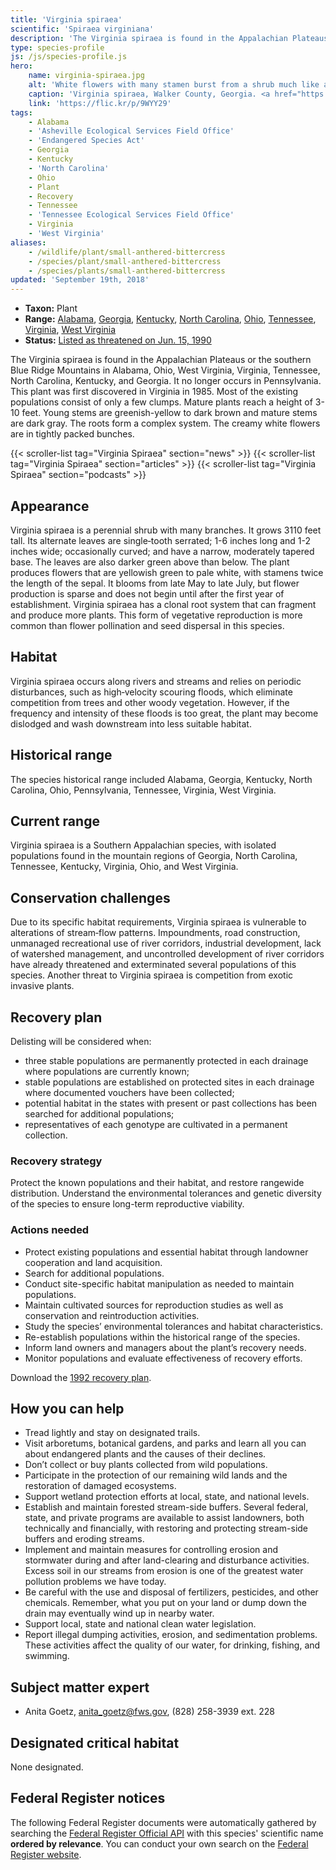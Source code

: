 ```yaml
---
title: 'Virginia spiraea'
scientific: 'Spiraea virginiana'
description: 'The Virginia spiraea is found in the Appalachian Plateaus or the southern Blue Ridge Mountains in Alabama, Ohio, West Virginia, Virginia, Tennessee, North Carolina, Kentucky, and Georgia.'
type: species-profile
js: /js/species-profile.js
hero:
    name: virginia-spiraea.jpg
    alt: 'White flowers with many stamen burst from a shrub much like a hydrangea bush'
    caption: 'Virginia spiraea, Walker County, Georgia. <a href="https://flic.kr/p/9WYY29">Photo</a> © <a href="https://www.flickr.com/photos/alan_cressler/">Alan Cressler</a>, used with permission.'
    link: 'https://flic.kr/p/9WYY29'
tags:
    - Alabama
    - 'Asheville Ecological Services Field Office'
    - 'Endangered Species Act'
    - Georgia
    - Kentucky
    - 'North Carolina'
    - Ohio
    - Plant
    - Recovery
    - Tennessee
    - 'Tennessee Ecological Services Field Office'
    - Virginia
    - 'West Virginia'
aliases:
    - /wildlife/plant/small-anthered-bittercress
    - /species/plant/small-anthered-bittercress
    - /species/plants/small-anthered-bittercress
updated: 'September 19th, 2018'
---
```


- **Taxon:** Plant
- **Range:** [Alabama](/alabama), [Georgia](/georgia), [Kentucky](/kentucky), [North Carolina](/north-carolina), [Ohio](/tags/ohio), [Tennessee](/tennessee), [Virginia](/tags/virginia), [West Virginia](/tags/west-virginia)
- **Status:** [Listed as threatened on Jun. 15, 1990](https://ecos.fws.gov/docs/federal_register/fr1712.pdf)

The Virginia spiraea is found in the Appalachian Plateaus or the southern Blue Ridge Mountains in Alabama, Ohio, West Virginia, Virginia, Tennessee, North Carolina, Kentucky, and Georgia. It no longer occurs in Pennsylvania. This plant was first discovered in Virginia in 1985. Most of the existing populations consist of only a few clumps. Mature plants reach a height of 3-10 feet. Young stems are greenish-yellow to dark brown and mature stems are dark gray. The roots form a complex system. The creamy white flowers are in tightly packed bunches.

{{< scroller-list tag="Virginia Spiraea" section="news" >}}
{{< scroller-list tag="Virginia Spiraea" section="articles" >}}
{{< scroller-list tag="Virginia Spiraea" section="podcasts" >}}

## Appearance

Virginia spiraea is a perennial shrub with many branches. It grows 3110 feet tall. Its alternate leaves are single‑tooth serrated; 1-6 inches long and 1-2 inches wide; occasionally curved; and have a narrow, moderately tapered base. The leaves are also darker green above than below. The plant produces flowers that are yellowish green to pale white, with stamens twice the length of the sepal. It blooms from late May to late July, but flower production is sparse and does not begin until after the first year of establishment. Virginia spiraea has a clonal root system that can fragment and produce more plants. This form of vegetative reproduction is more common than flower pollination and seed dispersal in this species.

## Habitat

Virginia spiraea occurs along rivers and streams and relies on periodic disturbances, such as high‑velocity scouring floods, which eliminate competition from trees and other woody vegetation. However, if the frequency and intensity of these floods is too great, the plant may become dislodged and wash downstream into less suitable habitat.

## Historical range

The species historical range included Alabama, Georgia, Kentucky, North Carolina, Ohio, Pennsylvania, Tennessee, Virginia, West Virginia.

## Current range

Virginia spiraea is a Southern Appalachian species, with isolated populations found in the mountain regions of Georgia, North Carolina, Tennessee, Kentucky, Virginia, Ohio, and West Virginia.

## Conservation challenges

Due to its specific habitat requirements, Virginia spiraea is vulnerable to alterations of stream‑flow patterns. Impoundments, road construction, unmanaged recreational use of river corridors, industrial development, lack of watershed management, and uncontrolled development of river corridors have already threatened and exterminated several populations of this species. Another threat to Virginia spiraea is competition from exotic invasive plants.

## Recovery plan

Delisting will be considered when:

- three stable populations are permanently protected in each drainage where populations are currently known;
- stable populations are established on protected sites in each drainage where documented vouchers have been collected;
- potential habitat in the states with present or past collections has been searched for additional populations;
- representatives of each genotype are cultivated in a permanent collection.

### Recovery strategy

Protect the known populations and their habitat, and restore rangewide distribution. Understand the environmental tolerances and genetic diversity of the species to ensure long-term reproductive viability.

### Actions needed

- Protect existing populations and essential habitat through landowner cooperation and land acquisition.
- Search for additional populations.
- Conduct site-specific habitat manipulation as needed to maintain populations.
- Maintain cultivated sources for reproduction studies as well as conservation and reintroduction activities.
- Study the species’ environmental tolerances and habitat characteristics.
- Re-establish populations within the historical range of the species.
- Inform land owners and managers about the plant’s recovery needs.
- Monitor populations and evaluate effectiveness of recovery efforts.

Download the [1992 recovery plan](https://ecos.fws.gov/docs/recovery_plan/921113a.pdf).

## How you can help

- Tread lightly and stay on designated trails.
- Visit arboretums, botanical gardens, and parks and learn all you can about endangered plants and the causes of their declines.
- Don’t collect or buy plants collected from wild populations.
- Participate in the protection of our remaining wild lands and the restoration of damaged ecosystems.
- Support wetland protection efforts at local, state, and national levels.
- Establish and maintain forested stream-side buffers. Several federal, state, and private programs are available to assist landowners, both technically and financially, with restoring and protecting stream-side buffers and eroding streams.
- Implement and maintain measures for controlling erosion and stormwater during and after land-clearing and disturbance activities. Excess soil in our streams from erosion is one of the greatest water pollution problems we have today.
- Be careful with the use and disposal of fertilizers, pesticides, and other chemicals. Remember, what you put on your land or dump down the drain may eventually wind up in nearby water.
- Support local, state and national clean water legislation.
- Report illegal dumping activities, erosion, and sedimentation problems. These activities affect the quality of our water, for drinking, fishing, and swimming.

## Subject matter expert

- Anita Goetz, [anita_goetz@fws.gov](mailto:anita_goetz@fws.gov), (828) 258-3939 ext. 228

## Designated critical habitat

None designated.

## Federal Register notices

The following Federal Register documents were automatically gathered by searching the [Federal Register Official API](https://www.federalregister.gov/blog/learn/developers) with this species' scientific name **ordered by relevance**. You can conduct your own search on the [Federal Register website](https://www.federalregister.gov/articles/search).
